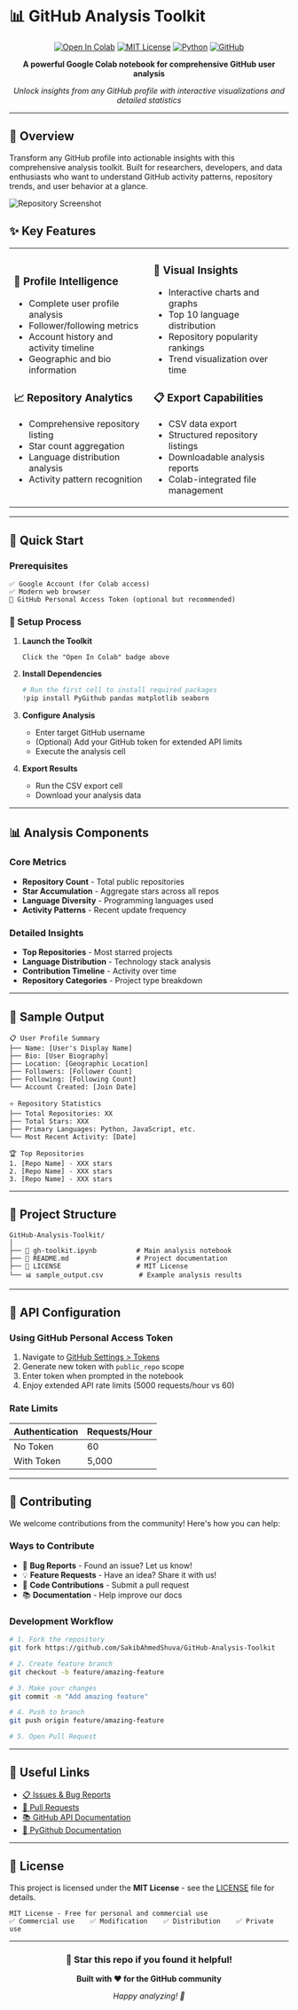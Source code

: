 # 📊 GitHub Analysis Toolkit

<div align="center">

[![Open In Colab](https://colab.research.google.com/assets/colab-badge.svg)](https://colab.research.google.com/github/SakibAhmedShuva/GitHub-Analysis-Toolkit/blob/main/gh-toolkit.ipynb)
[![MIT License](https://img.shields.io/badge/License-MIT-green.svg)](https://choosealicense.com/licenses/mit/)
[![Python](https://img.shields.io/badge/Python-3.7+-blue.svg)](https://www.python.org/downloads/)
[![GitHub](https://img.shields.io/badge/GitHub-API-black.svg)](https://docs.github.com/en/rest)

**A powerful Google Colab notebook for comprehensive GitHub user analysis**

*Unlock insights from any GitHub profile with interactive visualizations and detailed statistics*

</div>

---

## 🎯 Overview

Transform any GitHub profile into actionable insights with this comprehensive analysis toolkit. Built for researchers, developers, and data enthusiasts who want to understand GitHub activity patterns, repository trends, and user behavior at a glance.

![Repository Screenshot](https://i.imgur.com/O8wGqKq.png)

## ✨ Key Features

<table>
<tr>
<td width="50%">

### 👤 **Profile Intelligence**
- Complete user profile analysis
- Follower/following metrics
- Account history and activity timeline
- Geographic and bio information

### 📈 **Repository Analytics**
- Comprehensive repository listing
- Star count aggregation
- Language distribution analysis
- Activity pattern recognition

</td>
<td width="50%">

### 🎨 **Visual Insights**
- Interactive charts and graphs
- Top 10 language distribution
- Repository popularity rankings
- Trend visualization over time

### 📋 **Export Capabilities**
- CSV data export
- Structured repository listings
- Downloadable analysis reports
- Colab-integrated file management

</td>
</tr>
</table>

---

## 🚀 Quick Start

### Prerequisites

```
✅ Google Account (for Colab access)
✅ Modern web browser
🔑 GitHub Personal Access Token (optional but recommended)
```

### 🔧 Setup Process

1. **Launch the Toolkit**
   ```
   Click the "Open In Colab" badge above
   ```

2. **Install Dependencies**
   ```python
   # Run the first cell to install required packages
   !pip install PyGithub pandas matplotlib seaborn
   ```

3. **Configure Analysis**
   - Enter target GitHub username
   - (Optional) Add your GitHub token for extended API limits
   - Execute the analysis cell

4. **Export Results**
   - Run the CSV export cell
   - Download your analysis data

---

## 📊 Analysis Components

### Core Metrics
- **Repository Count** - Total public repositories
- **Star Accumulation** - Aggregate stars across all repos
- **Language Diversity** - Programming languages used
- **Activity Patterns** - Recent update frequency

### Detailed Insights
- **Top Repositories** - Most starred projects
- **Language Distribution** - Technology stack analysis
- **Contribution Timeline** - Activity over time
- **Repository Categories** - Project type breakdown

---

## 🎨 Sample Output

```
📋 User Profile Summary
├── Name: [User's Display Name]
├── Bio: [User Biography]
├── Location: [Geographic Location]
├── Followers: [Follower Count]
├── Following: [Following Count]
└── Account Created: [Join Date]

⭐ Repository Statistics
├── Total Repositories: XX
├── Total Stars: XXX
├── Primary Languages: Python, JavaScript, etc.
└── Most Recent Activity: [Date]

🏆 Top Repositories
1. [Repo Name] - XXX stars
2. [Repo Name] - XXX stars
3. [Repo Name] - XXX stars
```

---

## 📁 Project Structure

```
GitHub-Analysis-Toolkit/
│
├── 📓 gh-toolkit.ipynb          # Main analysis notebook
├── 📖 README.md                 # Project documentation
├── 📄 LICENSE                   # MIT License
└── 📊 sample_output.csv         # Example analysis results
```

---

## 🔐 API Configuration

### Using GitHub Personal Access Token

1. Navigate to [GitHub Settings > Tokens](https://github.com/settings/tokens)
2. Generate new token with `public_repo` scope
3. Enter token when prompted in the notebook
4. Enjoy extended API rate limits (5000 requests/hour vs 60)

### Rate Limits
| Authentication | Requests/Hour |
|---------------|---------------|
| No Token     | 60            |
| With Token   | 5,000         |

---

## 🤝 Contributing

We welcome contributions from the community! Here's how you can help:

### Ways to Contribute
- 🐛 **Bug Reports** - Found an issue? Let us know!
- 💡 **Feature Requests** - Have an idea? Share it with us!
- 🔧 **Code Contributions** - Submit a pull request
- 📚 **Documentation** - Help improve our docs

### Development Workflow
```bash
# 1. Fork the repository
git fork https://github.com/SakibAhmedShuva/GitHub-Analysis-Toolkit

# 2. Create feature branch
git checkout -b feature/amazing-feature

# 3. Make your changes
git commit -m "Add amazing feature"

# 4. Push to branch
git push origin feature/amazing-feature

# 5. Open Pull Request
```

---

## 🔗 Useful Links

- [📋 Issues & Bug Reports](https://github.com/SakibAhmedShuva/GitHub-Analysis-Toolkit/issues)
- [🔄 Pull Requests](https://github.com/SakibAhmedShuva/GitHub-Analysis-Toolkit/pulls)
- [📚 GitHub API Documentation](https://docs.github.com/en/rest)
- [🐍 PyGithub Documentation](https://pygithub.readthedocs.io/)

---

## 📄 License

This project is licensed under the **MIT License** - see the [LICENSE](LICENSE) file for details.

```
MIT License - Free for personal and commercial use
✅ Commercial use    ✅ Modification    ✅ Distribution    ✅ Private use
```

---

<div align="center">

### 🌟 Star this repo if you found it helpful!

**Built with ❤️ for the GitHub community**

*Happy analyzing! 🚀*

</div>
